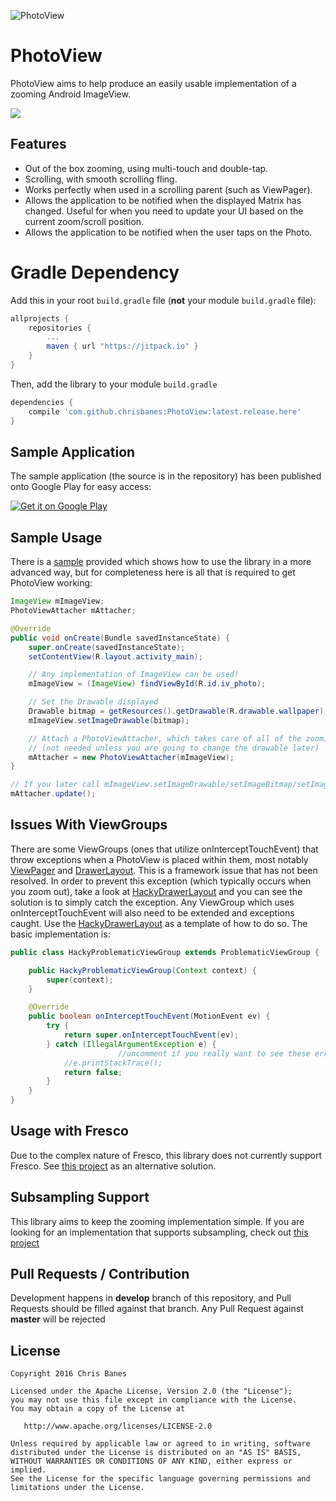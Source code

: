 ![PhotoView](https://raw.github.com/chrisbanes/PhotoView/master/art/header_graphic.png)

# PhotoView
PhotoView aims to help produce an easily usable implementation of a zooming Android ImageView.

[![](https://jitpack.io/v/chrisbanes/PhotoView.svg)](https://jitpack.io/#chrisbanes/PhotoView)

## Features
- Out of the box zooming, using multi-touch and double-tap.
- Scrolling, with smooth scrolling fling.
- Works perfectly when used in a scrolling parent (such as ViewPager).
- Allows the application to be notified when the displayed Matrix has changed. Useful for when you need to update your UI based on the current zoom/scroll position.
- Allows the application to be notified when the user taps on the Photo.

# Gradle Dependency

Add this in your root `build.gradle` file (**not** your module `build.gradle` file):

```gradle
allprojects {
	repositories {
		...
		maven { url "https://jitpack.io" }
	}
}
```

Then, add the library to your module `build.gradle`
```gradle
dependencies {
    compile 'com.github.chrisbanes:PhotoView:latest.release.here'
}
```

## Sample Application
The sample application (the source is in the repository) has been published onto Google Play for easy access:

[![Get it on Google Play](https://raw.github.com/chrisbanes/PhotoView/master/art/google-play-badge-small.png)](http://play.google.com/store/apps/details?id=uk.co.senab.photoview.sample)

## Sample Usage
There is a [sample](https://github.com/chrisbanes/PhotoView/tree/master/sample) provided which shows how to use the library in a more advanced way, but for completeness here is all that is required to get PhotoView working:

```java
ImageView mImageView;
PhotoViewAttacher mAttacher;

@Override
public void onCreate(Bundle savedInstanceState) {
	super.onCreate(savedInstanceState);
	setContentView(R.layout.activity_main);

	// Any implementation of ImageView can be used!
	mImageView = (ImageView) findViewById(R.id.iv_photo);

	// Set the Drawable displayed
	Drawable bitmap = getResources().getDrawable(R.drawable.wallpaper);
	mImageView.setImageDrawable(bitmap);

	// Attach a PhotoViewAttacher, which takes care of all of the zooming functionality.
	// (not needed unless you are going to change the drawable later)
	mAttacher = new PhotoViewAttacher(mImageView);
}

// If you later call mImageView.setImageDrawable/setImageBitmap/setImageResource/etc then you just need to call
mAttacher.update();
```

## Issues With ViewGroups
There are some ViewGroups (ones that utilize onInterceptTouchEvent) that throw exceptions when a PhotoView is placed within them, most notably [ViewPager](http://developer.android.com/reference/android/support/v4/view/ViewPager.html) and [DrawerLayout](https://developer.android.com/reference/android/support/v4/widget/DrawerLayout.html). This is a framework issue that has not been resolved. In order to prevent this exception (which typically occurs when you zoom out), take a look at [HackyDrawerLayout](https://github.com/chrisbanes/PhotoView/blob/master/sample/src/main/java/uk/co/senab/photoview/sample/HackyDrawerLayout.java) and you can see the solution is to simply catch the exception. Any ViewGroup which uses onInterceptTouchEvent will also need to be extended and exceptions caught. Use the [HackyDrawerLayout](https://github.com/chrisbanes/PhotoView/blob/master/sample/src/main/java/uk/co/senab/photoview/sample/HackyDrawerLayout.java) as a template of how to do so. The basic implementation is:
```java
public class HackyProblematicViewGroup extends ProblematicViewGroup {

    public HackyProblematicViewGroup(Context context) {
        super(context);
    }

    @Override
    public boolean onInterceptTouchEvent(MotionEvent ev) {
        try {
            return super.onInterceptTouchEvent(ev);
        } catch (IllegalArgumentException e) {
						//uncomment if you really want to see these errors
            //e.printStackTrace();
            return false;
        }
    }
}
```

## Usage with Fresco
Due to the complex nature of Fresco, this library does not currently support Fresco. See [this project](https://github.com/ongakuer/PhotoDraweeView) as an alternative solution.

## Subsampling Support
This library aims to keep the zooming implementation simple. If you are looking for an implementation that supports subsampling, check out [this project](https://github.com/davemorrissey/subsampling-scale-image-view)

## Pull Requests / Contribution
Development happens in **develop** branch of this repository, and Pull Requests should be filled against that branch.
Any Pull Request against **master** will be rejected


## License

    Copyright 2016 Chris Banes

    Licensed under the Apache License, Version 2.0 (the "License");
    you may not use this file except in compliance with the License.
    You may obtain a copy of the License at

       http://www.apache.org/licenses/LICENSE-2.0

    Unless required by applicable law or agreed to in writing, software
    distributed under the License is distributed on an "AS IS" BASIS,
    WITHOUT WARRANTIES OR CONDITIONS OF ANY KIND, either express or implied.
    See the License for the specific language governing permissions and
    limitations under the License.
